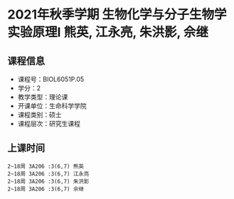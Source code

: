 # 2021年秋季学期 生物化学与分子生物学实验原理I 熊英, 江永亮, 朱洪影, 佘继






## 课程信息

- 课程号：BIOL6051P.05
- 学分：2
- 教学类型：理论课
- 开课单位：生命科学学院
- 课程类别：硕士
- 课程层次：研究生课程

## 上课时间

```
2~18周 3A206 :3(6,7) 熊英
2~18周 3A206 :3(6,7) 江永亮
2~18周 3A206 :3(6,7) 朱洪影
2~18周 3A206 :3(6,7) 佘继
```

